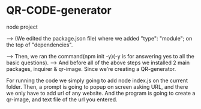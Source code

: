 # QR-CODE-generator
node project

--> (We edited the package.json file)
where we added "type": "module"; on the top of "dependencies".

--> Then, we ran the command(npm init -y)(-y is for answering yes to all the basic questions).
--> And before all of the above steps we installed 2 main packages, inquirer & qr-image. Since we're creating a  QR-generator.


For running the code we simply going to add node index.js on the current folder. Then, a prompt is going to popup on screen asking 
URL, and there we only have to add url of any website. And the program is going to create a qr-image, and text file of the url you entered.

